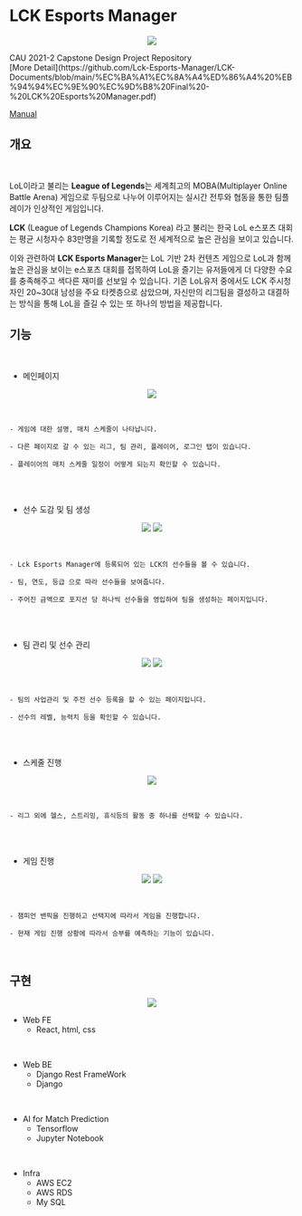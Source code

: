 LCK Esports Manager
==========
<p align="center">
 <img src = "./img/poster.PNG">
</p>
CAU 2021-2 Capstone Design Project Repository
<br>
[More Detail](https://github.com/Lck-Esports-Manager/LCK-Documents/blob/main/%EC%BA%A1%EC%8A%A4%ED%86%A4%20%EB%94%94%EC%9E%90%EC%9D%B8%20Final%20-%20LCK%20Esports%20Manager.pdf)

[Manual](https://github.com/Lck-Esports-Manager/LCK-Documents/blob/main/LCK_Esports_Manager_MANUAL.pdf)

개요
--------

<br>

LoL이라고 불리는 **League of Legends**는 세계최고의  MOBA(Multiplayer Online Battle Arena) 게임으로 두팀으로 나누어 이루어지는 실시간 전투와 협동을 통한 팀플레이가 인상적인 게임입니다.
<br>

**LCK** (League of Legends Champions Korea) 라고 불리는 한국 LoL e스포츠 대회는 평균 시청자수 83만명을 기록할 정도로 전 세계적으로 높은 관심을 보이고 있습니다. 
<br> 

이와 관련하여 **LCK Esports Manager**는 LoL 기반 2차 컨텐츠 게임으로 LoL과 함께 높은 관심을 보이는 e스포츠 대회를 접목하여 LoL을 즐기는 유저들에게 더 다양한 수요를 충족해주고 색다른 재미를 선보일 수 있습니다. 기존 LoL유저 중에서도 LCK 주시청자인 20~30대 남성을 주요 타켓층으로 삼았으며, 자신만의 리그팀을 결성하고 대결하는 방식을 통해 LoL을 즐길 수 있는 또 하나의 방법을 제공합니다.


기능
--------

<br>

* 메인페이지

<p align="center">
 <img src = "./img/main.PNG">
</p>

<br>

    - 게임에 대한 설명, 매치 스케줄이 나타납니다.

    - 다른 페이지로 갈 수 있는 리그, 팀 관리, 플레이어, 로그인 탭이 있습니다.

    - 플레이어의 매치 스케줄 일정이 어떻게 되는지 확인할 수 있습니다.
<br>
<br>

* 선수 도감 및 팀 생성

<p align="center">
 <img src = "./img/index.PNG">
 <img src = "./img/makeTeam.PNG">
</p>

<br>

    - Lck Esports Manager에 등록되어 있는 LCK의 선수들을 볼 수 있습니다.

    - 팀, 연도, 등급 으로 따라 선수들을 보여줍니다.

    - 주어진 금액으로 포지션 당 하나씩 선수들을 영입하여 팀을 생성하는 페이지입니다.
<br>
<br>

* 팀 관리 및 선수 관리

<p align="center">
 <img src = "./img/teamMamage.PNG">
 <img src = "./img/playerInfo.PNG">
</p>

<br>

    - 팀의 사업관리 및 주전 선수 등록을 할 수 있는 페이지입니다.

    - 선수의 레벨, 능력치 등을 확인할 수 있습니다.
<br>
<br>

* 스케줄 진행

<p align="center">
 <img src = "./img/schedule.PNG">
</p>

<br>

    - 리그 외에 헬스, 스트리밍, 휴식등의 활동 중 하나를 선택할 수 있습니다.
<br>
<br>

* 게임 진행

<p align="center">
 <img src = "./img/banPick.PNG">
 <img src = "./img/gamePlay.PNG">
</p>

<br>

    - 챔피언 밴픽을 진행하고 선택지에 따라서 게임을 진행합니다.

    - 현재 게임 진행 상황에 따라서 승부를 예측하는 기능이 있습니다.
<br>


구현
--------

<p align="center">
 <img src = "./img/infra.PNG">
<br>

* Web FE
    - React, html, css
<br>

* Web BE
    - Django Rest FrameWork
    - Django
<br>

* AI for Match Prediction
    - Tensorflow
    - Jupyter Notebook
<br>

* Infra
    - AWS EC2
    - AWS RDS
    - My SQL

